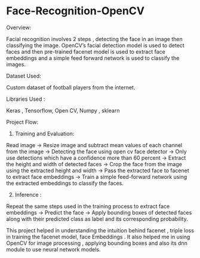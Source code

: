 # Face-Recognition-OpenCV

Overview:

Facial recognition involves 2 steps , detecting the face in an image then classifying the image. OpenCV’s facial detection model is used to detect faces and then pre-trained facenet model is used to extract face embeddings and a simple feed forward network is used to classify the images.

Dataset Used:

Custom dataset of football players from the internet.

Libraries Used :

Keras , Tensorflow, Open CV, Numpy , sklearn

Project Flow:

1) Training and Evaluation:

Read image -> Resize image and subtract mean values of each channel from the image -> Detecting the face using open cv face detector -> Only use detections which have a confidence more than 60 percent -> Extract the height and width of detected faces -> Crop the face from the image using the extracted height and width -> Pass the extracted face to facenet to extract face embeddings -> Train a simple feed-forward network using the extracted embeddings to classify the faces.

2) Inference :

Repeat the same steps used in the training process to extract face embeddings -> Predict the face -> Apply bounding boxes of detected faces along with their predicted class as label and its corresponding probability.

This project helped in understanding the intuition behind facenet , triple loss in training the facenet model, face Embeddings . It also helped me in using OpenCV for image processing , applying bounding boxes and also its dnn module to use neural network models.
